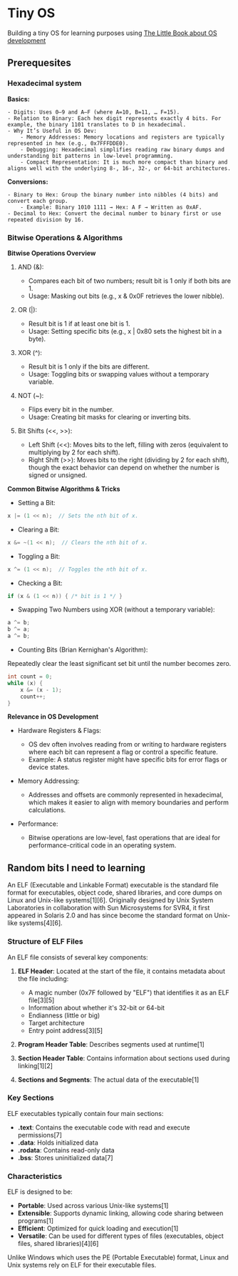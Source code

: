 # Tiny OS

Building a tiny OS for learning purposes using [The Little Book about OS development](https://littleosbook.github.io/)

## Prerequesites 

### Hexadecimal system

**Basics:**

    - Digits: Uses 0–9 and A–F (where A=10, B=11, … F=15).
    - Relation to Binary: Each hex digit represents exactly 4 bits. For example, the binary 1101 translates to D in hexadecimal.
    - Why It’s Useful in OS Dev:
        - Memory Addresses: Memory locations and registers are typically represented in hex (e.g., 0x7FFFDDE0).
        - Debugging: Hexadecimal simplifies reading raw binary dumps and understanding bit patterns in low-level programming.
        - Compact Representation: It is much more compact than binary and aligns well with the underlying 8-, 16-, 32-, or 64-bit architectures.

**Conversions:**

    - Binary to Hex: Group the binary number into nibbles (4 bits) and convert each group.
        - Example: Binary 1010 1111 → Hex: A F → Written as 0xAF.
    - Decimal to Hex: Convert the decimal number to binary first or use repeated division by 16.

### Bitwise Operations & Algorithms

**Bitwise Operations Overview**

1. AND (&):
    - Compares each bit of two numbers; result bit is 1 only if both bits are 1.
    - Usage: Masking out bits (e.g., x & 0x0F retrieves the lower nibble).

2. OR (|):
    - Result bit is 1 if at least one bit is 1.
    - Usage: Setting specific bits (e.g., x | 0x80 sets the highest bit in a byte).

3. XOR (^):
    - Result bit is 1 only if the bits are different.
    - Usage: Toggling bits or swapping values without a temporary variable.

4. NOT (~):
    - Flips every bit in the number.
    - Usage: Creating bit masks for clearing or inverting bits.

5. Bit Shifts (<<, >>):
    - Left Shift (<<): Moves bits to the left, filling with zeros (equivalent to multiplying by 2 for each shift).
    - Right Shift (>>): Moves bits to the right (dividing by 2 for each shift), though the exact behavior can depend on whether the number is signed or unsigned.

**Common Bitwise Algorithms & Tricks**

- Setting a Bit:

```c
x |= (1 << n);  // Sets the nth bit of x.
```

- Clearing a Bit:

```c
x &= ~(1 << n);  // Clears the nth bit of x.
```

- Toggling a Bit:

```c
x ^= (1 << n);  // Toggles the nth bit of x.
```

- Checking a Bit:

```c
if (x & (1 << n)) { /* bit is 1 */ }
```

- Swapping Two Numbers using XOR (without a temporary variable):

```c
a ^= b;
b ^= a;
a ^= b;
```

- Counting Bits (Brian Kernighan's Algorithm):

Repeatedly clear the least significant set bit until the number becomes zero.

```c
int count = 0;
while (x) {
    x &= (x - 1);
    count++;
}
```

**Relevance in OS Development**

- Hardware Registers & Flags:

    - OS dev often involves reading from or writing to hardware registers where each bit can represent a flag or control a specific feature.
    - Example: A status register might have specific bits for error flags or device states.

- Memory Addressing:

    - Addresses and offsets are commonly represented in hexadecimal, which makes it easier to align with memory boundaries and perform calculations.
    
- Performance:

    - Bitwise operations are low-level, fast operations that are ideal for performance-critical code in an operating system.

## Random bits I need to learning

An ELF (Executable and Linkable Format) executable is the standard file format for executables, object code, shared libraries, and core dumps on Linux and Unix-like systems[1][6]. Originally designed by Unix System Laboratories in collaboration with Sun Microsystems for SVR4, it first appeared in Solaris 2.0 and has since become the standard format on Unix-like systems[4][6].

### Structure of ELF Files

An ELF file consists of several key components:

1. **ELF Header**: Located at the start of the file, it contains metadata about the file including:
   - A magic number (0x7F followed by "ELF") that identifies it as an ELF file[3][5]
   - Information about whether it's 32-bit or 64-bit
   - Endianness (little or big)
   - Target architecture
   - Entry point address[3][5]

2. **Program Header Table**: Describes segments used at runtime[1]

3. **Section Header Table**: Contains information about sections used during linking[1][2]

4. **Sections and Segments**: The actual data of the executable[1]

### Key Sections

ELF executables typically contain four main sections:

- **.text**: Contains the executable code with read and execute permissions[7]
- **.data**: Holds initialized data
- **.rodata**: Contains read-only data
- **.bss**: Stores uninitialized data[7]

### Characteristics

ELF is designed to be:

- **Portable**: Used across various Unix-like systems[1]
- **Extensible**: Supports dynamic linking, allowing code sharing between programs[1]
- **Efficient**: Optimized for quick loading and execution[1]
- **Versatile**: Can be used for different types of files (executables, object files, shared libraries)[4][6]

Unlike Windows which uses the PE (Portable Executable) format, Linux and Unix systems rely on ELF for their executable files.